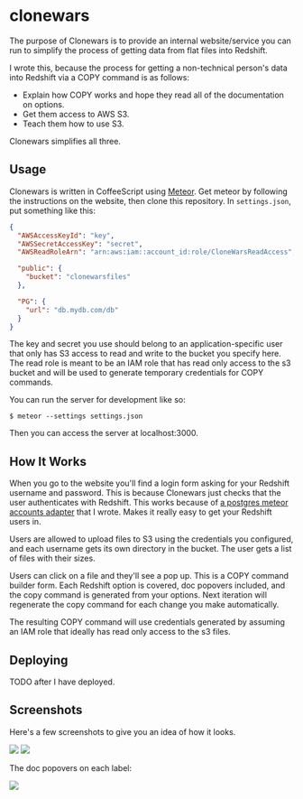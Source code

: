 # clonewars

The purpose of Clonewars is to provide an internal website/service you can run
to simplify the process of getting data from flat files into Redshift.

I wrote this, because the process for getting a non-technical person's data into
Redshift via a COPY command is as follows:

* Explain how COPY works and hope they read all of the documentation on options.
* Get them access to AWS S3.
* Teach them how to use S3.

Clonewars simplifies all three.

## Usage

Clonewars is written in CoffeeScript using [Meteor](http://meteor.com). Get
meteor by following the instructions on the website, then clone this repository.
In `settings.json`, put something like this:

```json
{
  "AWSAccessKeyId": "key",
  "AWSSecretAccessKey": "secret",
  "AWSReadRoleArn": "arn:aws:iam::account_id:role/CloneWarsReadAccess",

  "public": {
    "bucket": "clonewarsfiles"
  },

  "PG": {
    "url": "db.mydb.com/db"
  }
}
```

The key and secret you use should belong to an application-specific user that
only has S3 access to read and write to the bucket you specify here. The read
role is meant to be an IAM role that has read only access to the s3 bucket and
will be used to generate temporary credentials for COPY commands.

You can run the server for development like so:

```
$ meteor --settings settings.json
```

Then you can access the server at localhost:3000.

## How It Works

When you go to the website you'll find a login form asking for your Redshift
username and password. This is because Clonewars just checks that the user
authenticates with Redshift. This works because of [a postgres meteor accounts
adapter](https://github.com/Raynes/meteor-accounts-pg) that I wrote. Makes it
really easy to get your Redshift users in.

Users are allowed to upload files to S3 using the credentials you configured,
and each username gets its own directory in the bucket. The user gets a list of
files with their sizes.

Users can click on a file and they'll see a pop up. This is a COPY command
builder form. Each Redshift option is covered, doc popovers included, and the
copy command is generated from your options. Next iteration will regenerate the
copy command for each change you make automatically.

The resulting COPY command will use credentials generated by assuming an IAM
role that ideally has read only access to the s3 files.

## Deploying

TODO after I have deployed.

## Screenshots

Here's a few screenshots to give you an idea of how it looks.

![](https://dl.dropboxusercontent.com/s/wi45mlnuobj3aqx/2015-01-07%20at%2011.46%20PM%202x.png?dl=0)
![](https://dl.dropboxusercontent.com/s/z5ljgxnm88nv5nw/2015-01-07%20at%2011.46%20PM%202x%20%281%29.png?dl=0)

The doc popovers on each label:

![](https://dl.dropboxusercontent.com/s/ew5jw5pv846nqq2/2015-01-07%20at%2011.51%20PM%202x.png?dl=0)
